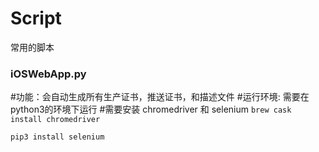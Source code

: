 # Script
常用的脚本

### iOSWebApp.py
#功能：会自动生成所有生产证书，推送证书，和描述文件
#运行环境: 需要在python3的环境下运行
#需要安装 chromedriver 和 selenium
```brew cask install chromedriver ```

```pip3 install selenium ```

